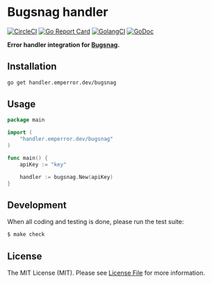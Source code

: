 # Bugsnag handler

[![CircleCI](https://circleci.com/gh/emperror/handler-bugsnag.svg?style=svg)](https://circleci.com/gh/emperror/handler-bugsnag)
[![Go Report Card](https://goreportcard.com/badge/handler.emperror.dev/bugsnag?style=flat-square)](https://goreportcard.com/report/emperror.dev/handler/bugsnag)
[![GolangCI](https://golangci.com/badges/github.com/emperror/handler-bugsnag.svg)](https://golangci.com/r/github.com/emperror/handler-bugsnag)
[![GoDoc](http://img.shields.io/badge/godoc-reference-5272B4.svg?style=flat-square)](https://pkg.go.dev/emperror.dev/handler/bugsnag)

**Error handler integration for [Bugsnag](https://bugsnag.com).**


## Installation

```bash
go get handler.emperror.dev/bugsnag
```


## Usage

```go
package main

import (
	"handler.emperror.dev/bugsnag"
)

func main() {
	apiKey := "key"

	handler := bugsnag.New(apiKey)
}
```


## Development

When all coding and testing is done, please run the test suite:

``` bash
$ make check
```


## License

The MIT License (MIT). Please see [License File](LICENSE) for more information.
